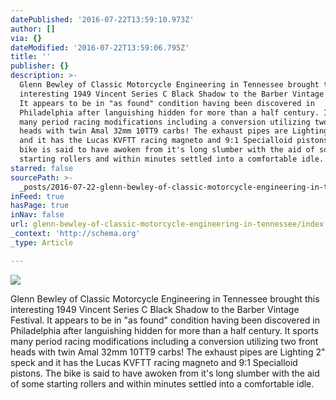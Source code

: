 ```yaml
---
datePublished: '2016-07-22T13:59:10.973Z'
author: []
via: {}
dateModified: '2016-07-22T13:59:06.795Z'
title: ''
publisher: {}
description: >-
  Glenn Bewley of Classic Motorcycle Engineering in Tennessee brought this
  interesting 1949 Vincent Series C Black Shadow to the Barber Vintage Festival.
  It appears to be in "as found" condition having been discovered in
  Philadelphia after languishing hidden for more than a half century. It sports
  many period racing modifications including a conversion utilizing two front
  heads with twin Amal 32mm 10TT9 carbs! The exhaust pipes are Lighting 2" speck
  and it has the Lucas KVFTT racing magneto and 9:1 Specialloid pistons. The
  bike is said to have awoken from it's long slumber with the aid of some
  starting rollers and within minutes settled into a comfortable idle.
starred: false
sourcePath: >-
  _posts/2016-07-22-glenn-bewley-of-classic-motorcycle-engineering-in-tennessee.md
inFeed: true
hasPage: true
inNav: false
url: glenn-bewley-of-classic-motorcycle-engineering-in-tennessee/index.html
_context: 'http://schema.org'
_type: Article

---
```

![](https://the-grid-user-content.s3-us-west-2.amazonaws.com/62326eef-2154-493e-a0fe-b7fc14c00ea5.jpg)

Glenn Bewley of Classic Motorcycle Engineering in Tennessee brought this interesting 1949 Vincent Series C Black Shadow to the Barber Vintage Festival. It appears to be in "as found" condition having been discovered in Philadelphia after languishing hidden for more than a half century. It sports many period racing modifications including a conversion utilizing two front heads with twin Amal 32mm 10TT9 carbs! The exhaust pipes are Lighting 2" speck and it has the Lucas KVFTT racing magneto and 9:1 Specialloid pistons. The bike is said to have awoken from it's long slumber with the aid of some starting rollers and within minutes settled into a comfortable idle.